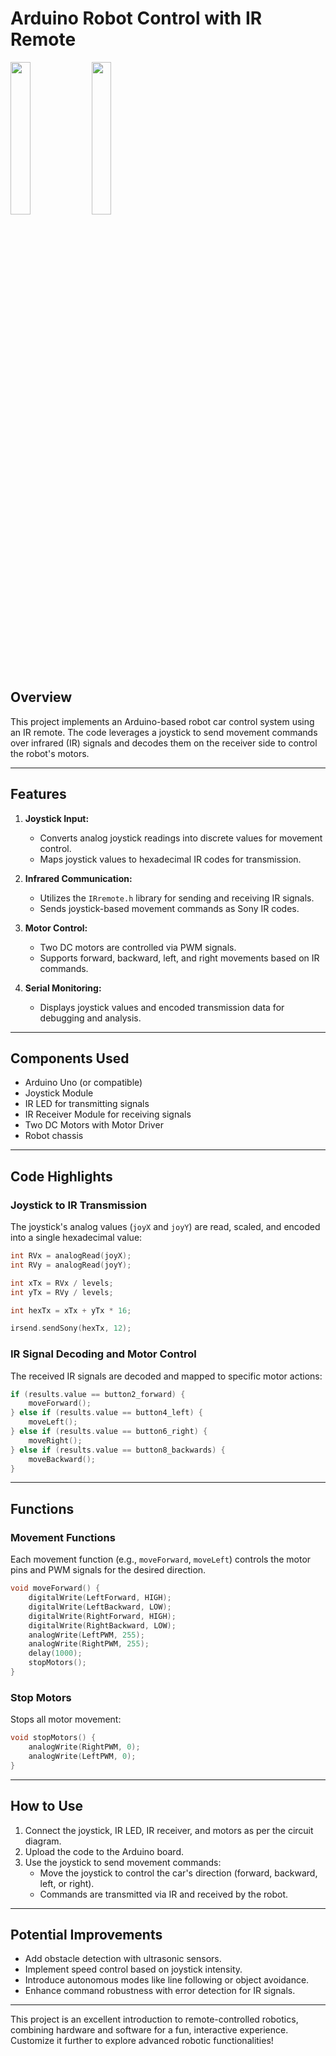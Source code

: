 # Arduino Robot Control with IR Remote

<img src="car-and-IR-receiver_1.jpg" width="25%">
<img src="car-and-IR-receiver_2.jpg" width="25%">

## Overview
This project implements an Arduino-based robot car control system using an IR remote. The code leverages a joystick to send movement commands over infrared (IR) signals and decodes them on the receiver side to control the robot's motors.

---

## Features
1. **Joystick Input:**  
   - Converts analog joystick readings into discrete values for movement control.
   - Maps joystick values to hexadecimal IR codes for transmission.

2. **Infrared Communication:**  
   - Utilizes the `IRremote.h` library for sending and receiving IR signals.
   - Sends joystick-based movement commands as Sony IR codes.

3. **Motor Control:**  
   - Two DC motors are controlled via PWM signals.
   - Supports forward, backward, left, and right movements based on IR commands.

4. **Serial Monitoring:**  
   - Displays joystick values and encoded transmission data for debugging and analysis.

---

## Components Used
- Arduino Uno (or compatible)
- Joystick Module
- IR LED for transmitting signals
- IR Receiver Module for receiving signals
- Two DC Motors with Motor Driver
- Robot chassis

---

## Code Highlights

### Joystick to IR Transmission
The joystick's analog values (`joyX` and `joyY`) are read, scaled, and encoded into a single hexadecimal value:
```cpp
int RVx = analogRead(joyX);
int RVy = analogRead(joyY);

int xTx = RVx / levels;
int yTx = RVy / levels;

int hexTx = xTx + yTx * 16;

irsend.sendSony(hexTx, 12);
```

### IR Signal Decoding and Motor Control
The received IR signals are decoded and mapped to specific motor actions:
```cpp
if (results.value == button2_forward) {
    moveForward();
} else if (results.value == button4_left) {
    moveLeft();
} else if (results.value == button6_right) {
    moveRight();
} else if (results.value == button8_backwards) {
    moveBackward();
}
```

---

## Functions
### Movement Functions
Each movement function (e.g., `moveForward`, `moveLeft`) controls the motor pins and PWM signals for the desired direction.
```cpp
void moveForward() {
    digitalWrite(LeftForward, HIGH);
    digitalWrite(LeftBackward, LOW);
    digitalWrite(RightForward, HIGH);
    digitalWrite(RightBackward, LOW);
    analogWrite(LeftPWM, 255);
    analogWrite(RightPWM, 255);
    delay(1000);
    stopMotors();
}
```

### Stop Motors
Stops all motor movement:
```cpp
void stopMotors() {
    analogWrite(RightPWM, 0);
    analogWrite(LeftPWM, 0);
}
```

---

## How to Use
1. Connect the joystick, IR LED, IR receiver, and motors as per the circuit diagram.
2. Upload the code to the Arduino board.
3. Use the joystick to send movement commands:
   - Move the joystick to control the car's direction (forward, backward, left, or right).
   - Commands are transmitted via IR and received by the robot.

---

## Potential Improvements
- Add obstacle detection with ultrasonic sensors.
- Implement speed control based on joystick intensity.
- Introduce autonomous modes like line following or object avoidance.
- Enhance command robustness with error detection for IR signals.

---

This project is an excellent introduction to remote-controlled robotics, combining hardware and software for a fun, interactive experience. Customize it further to explore advanced robotic functionalities!
